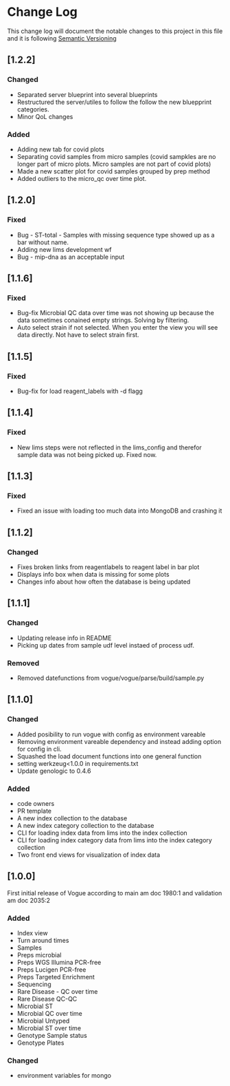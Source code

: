 # Change Log

This change log will document the notable changes to this project in this file and it is following [Semantic Versioning](https://semver.org/)

## [1.2.2]

### Changed
- Separated server blueprint into several blueprints
- Restructured the server/utiles to follow the follow the new bluepprint categories.
- Minor QoL changes

### Added
- Adding new tab for covid plots
- Separating covid samples from micro samples (covid sampkles are no longer part of micro plots. Micro samples are not part of covid plots)
- Made a new scatter plot for covid samples grouped by prep method
- Added outliers to the micro_qc over time plot.

## [1.2.0]

### Fixed
- Bug - ST-total - Samples with missing sequence type showed up as a bar without name.
- Adding new lims development wf
- Bug - mip-dna as an acceptable input

## [1.1.6]

### Fixed
- Bug-fix Microbial QC data over time was not showing up because the data sometimes conained empty strings. Solving by filtering.
- Auto select strain if not selected. When you enter the view you will see data directly. Not have to select strain first.

## [1.1.5]

### Fixed
- Bug-fix for load reagent_labels with -d flagg

## [1.1.4]

### Fixed
- New lims steps were not reflected in the lims_config and therefor sample data was not being picked up. Fixed now.

## [1.1.3]

### Fixed
- Fixed an issue with loading too much data into MongoDB and crashing it

## [1.1.2]

### Changed
- Fixes broken links from reagentlabels to reagent label in bar plot
- Displays info box when data is missing for some plots
- Changes info about how often the database is being updated


## [1.1.1]

### Changed
- Updating release info in README
- Picking up dates from sample udf level instaed of process udf.

### Removed
- Removed datefunctions from vogue/vogue/parse/build/sample.py


## [1.1.0]

### Changed
- Added posibility to run vogue with config as environment vareable
- Removing environment vareable dependency and instead adding option for config in cli.
- Squashed the load document functions into one general function
- setting werkzeug<1.0.0 in requirements.txt
- Update genologic to 0.4.6

### Added
- code owners
- PR template
- A new index collection to the database
- A new index category collection to the database
- CLI for loading index data from lims into the index collection
- CLI for loading index category data from lims into the index category collection
- Two front end views for visualization of index data

## [1.0.0]
First initial release of Vogue according to main am doc 1980:1 and validation am doc 2035:2 

### Added
- Index view
- Turn around times
- Samples
- Preps microbial
- Preps WGS Illumina PCR-free
- Preps Lucigen PCR-free
- Preps Targeted Enrichment
- Sequencing
- Rare Disease - QC over time
- Rare Disease QC-QC
- Microbial  ST
- Microbial QC over time
- Microbial Untyped
- Microbial ST over time
- Genotype Sample status
- Genotype Plates

### Changed
- environment variables for mongo
